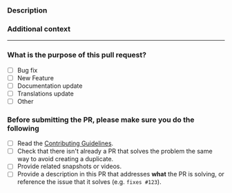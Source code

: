 <!-- Thank you for contributing! -->

### Description

<!-- Please insert your description here and provide especially info about the "what" this PR is solving -->

### Additional context

<!-- e.g. is there anything you'd like reviewers to focus on? -->

---

### What is the purpose of this pull request? <!-- (put an "X" next to an item) -->

- [ ] Bug fix
- [ ] New Feature
- [ ] Documentation update
- [ ] Translations update
- [ ] Other

### Before submitting the PR, please make sure you do the following

- [ ] Read the [Contributing Guidelines](https://github.com/elk-zone/elk/blob/main/CONTRIBUTING.md).
- [ ] Check that there isn't already a PR that solves the problem the same way to avoid creating a duplicate.
- [ ] Provide related snapshots or videos.
- [ ] Provide a description in this PR that addresses **what** the PR is solving, or reference the issue that it solves (e.g. `fixes #123`).
